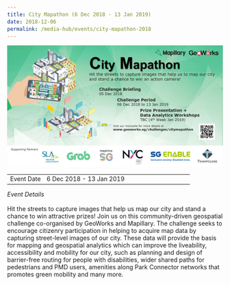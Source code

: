```yaml
---
title: City Mapathon (6 Dec 2018 - 13 Jan 2019)
date: 2018-12-06
permalink: /media-hub/events/city-mapathon-2018
---
```

![City Mapathon 2018](/images/media-hub/events/till-2020/city-mapathon-2018.jpeg)

<table style="width:100%">
  <tr>
    <td style="width:20%">Event Date</td>	
    <td style="width:80%">6 Dec 2018 - 13 Jan 2019</td>	
  </tr>
</table>

*Event Details*<br>		
Hit the streets to capture images that help us map our city and stand a chance to win attractive prizes! Join us on this community-driven geospatial challenge co-organised by GeoWorks and Mapillary. The challenge seeks to encourage citizenry participation in helping to acquire map data by capturing street-level images of our city. These data will provide the basis for mapping and geospatial analytics which can improve the liveability, accessibility and mobility for our city, such as planning and design of barrier-free routing for people with disabilities, wider shared paths for pedestrians and PMD users, amenities along Park Connector networks that promotes green mobility and many more.
